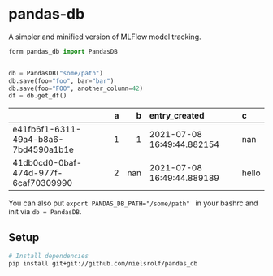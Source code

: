 # pandas-db

A simpler and minified version of MLFlow model tracking.

```python
form pandas_db import PandasDB


db = PandasDB("some/path")
db.save(foo="foo", bar="bar")
db.save(foo="FOO", another_column=42)
df = db.get_df()
```
|                                      |   a |   b | entry_created              | c     |
|:-------------------------------------|----:|----:|:---------------------------|:------|
| e41fb6f1-6311-49a4-b8a6-7bd4590a1b1e |   1 |   1 | 2021-07-08 16:49:44.882154 | nan   |
| 41db0cd0-0baf-474d-977f-6caf70309990 |   2 | nan | 2021-07-08 16:49:44.889189 | hello |

You can also put `export PANDAS_DB_PATH="/some/path" ` in your bashrc and init via `db = PandasDB`.

## Setup
```sh
# Install dependencies
pip install git+git://github.com/nielsrolf/pandas_db
```
